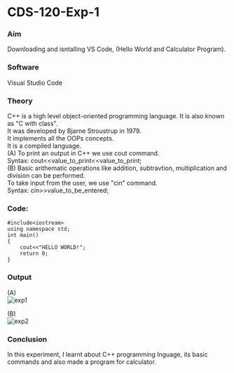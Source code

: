 # CDS-120-Exp-1

### Aim 
Downloading and isntalling VS Code, (Hello World and Calculator Program). <br> 

### Software 
Visual Studio Code <br> 

### Theory
C++ is a high level object-oriented programming language. It is also known as "C with class".<br> 
           It was developed by Bjarne Stroustrup in 1979. <br>
           It  implements all the OOPs concepts. <br>
           It is a compiled language. <br>
           (A) To print an output in C++ we use cout command. <br>
               Syntax: cout<<value_to_print<<value_to_print; <br> 
           (B) Basic arithematic operations like addition, subtravtion, multiplication and division can be performed. <br> 
               To take input from the user, we use "cin" command. <br>
               Syntax: cin>>value_to_be_entered;  <br>

### Code: <br> 
```
#include<iostream>  
using namespace std;
int main()
{ 
    cout<<"HELLO WORLD!";     
    return 0;
}
```

### Output <br>

(A) <br> 
![exp1](https://github.com/Shloka-Patel/Experiment---1/blob/main/Output_1A.png)

(B) <br> 
![exp2](https://github.com/Shloka-Patel/Experiment---1/blob/main/Output_1B.png)

### Conclusion 
In this experiment, I learnt about C++ programming lnguage, its basic commands and also made a program for calculator.  <br> 
              
